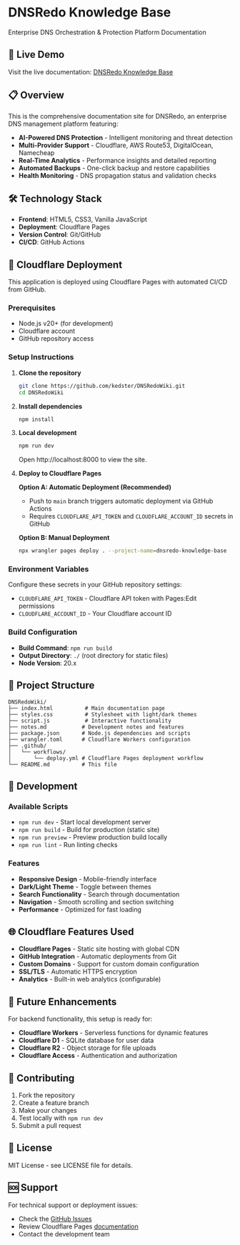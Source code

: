 # DNSRedo Knowledge Base

Enterprise DNS Orchestration & Protection Platform Documentation

## 🚀 Live Demo

Visit the live documentation: [DNSRedo Knowledge Base](https://dnsredo-knowledge-base.pages.dev)

## 📋 Overview

This is the comprehensive documentation site for DNSRedo, an enterprise DNS management platform featuring:

- **AI-Powered DNS Protection** - Intelligent monitoring and threat detection
- **Multi-Provider Support** - Cloudflare, AWS Route53, DigitalOcean, Namecheap
- **Real-Time Analytics** - Performance insights and detailed reporting
- **Automated Backups** - One-click backup and restore capabilities
- **Health Monitoring** - DNS propagation status and validation checks

## 🛠️ Technology Stack

- **Frontend**: HTML5, CSS3, Vanilla JavaScript
- **Deployment**: Cloudflare Pages
- **Version Control**: Git/GitHub
- **CI/CD**: GitHub Actions

## 🚀 Cloudflare Deployment

This application is deployed using Cloudflare Pages with automated CI/CD from GitHub.

### Prerequisites

- Node.js v20+ (for development)
- Cloudflare account
- GitHub repository access

### Setup Instructions

1. **Clone the repository**
   ```bash
   git clone https://github.com/kedster/DNSRedoWiki.git
   cd DNSRedoWiki
   ```

2. **Install dependencies**
   ```bash
   npm install
   ```

3. **Local development**
   ```bash
   npm run dev
   ```
   Open http://localhost:8000 to view the site.

4. **Deploy to Cloudflare Pages**
   
   **Option A: Automatic Deployment (Recommended)**
   - Push to `main` branch triggers automatic deployment via GitHub Actions
   - Requires `CLOUDFLARE_API_TOKEN` and `CLOUDFLARE_ACCOUNT_ID` secrets in GitHub

   **Option B: Manual Deployment**
   ```bash
   npx wrangler pages deploy . --project-name=dnsredo-knowledge-base
   ```

### Environment Variables

Configure these secrets in your GitHub repository settings:

- `CLOUDFLARE_API_TOKEN` - Cloudflare API token with Pages:Edit permissions
- `CLOUDFLARE_ACCOUNT_ID` - Your Cloudflare account ID

### Build Configuration

- **Build Command**: `npm run build`
- **Output Directory**: `./` (root directory for static files)
- **Node Version**: 20.x

## 📁 Project Structure

```
DNSRedoWiki/
├── index.html          # Main documentation page
├── styles.css          # Stylesheet with light/dark themes
├── script.js           # Interactive functionality
├── notes.md           # Development notes and features
├── package.json       # Node.js dependencies and scripts
├── wrangler.toml      # Cloudflare Workers configuration
├── .github/
│   └── workflows/
│       └── deploy.yml # Cloudflare Pages deployment workflow
└── README.md          # This file
```

## 🔧 Development

### Available Scripts

- `npm run dev` - Start local development server
- `npm run build` - Build for production (static site)
- `npm run preview` - Preview production build locally
- `npm run lint` - Run linting checks

### Features

- **Responsive Design** - Mobile-friendly interface
- **Dark/Light Theme** - Toggle between themes
- **Search Functionality** - Search through documentation
- **Navigation** - Smooth scrolling and section switching
- **Performance** - Optimized for fast loading

## 🌐 Cloudflare Features Used

- **Cloudflare Pages** - Static site hosting with global CDN
- **GitHub Integration** - Automatic deployments from Git
- **Custom Domains** - Support for custom domain configuration
- **SSL/TLS** - Automatic HTTPS encryption
- **Analytics** - Built-in web analytics (configurable)

## 🔮 Future Enhancements

For backend functionality, this setup is ready for:

- **Cloudflare Workers** - Serverless functions for dynamic features
- **Cloudflare D1** - SQLite database for user data
- **Cloudflare R2** - Object storage for file uploads
- **Cloudflare Access** - Authentication and authorization

## 🤝 Contributing

1. Fork the repository
2. Create a feature branch
3. Make your changes
4. Test locally with `npm run dev`
5. Submit a pull request

## 📄 License

MIT License - see LICENSE file for details.

## 🆘 Support

For technical support or deployment issues:
- Check the [GitHub Issues](https://github.com/kedster/DNSRedoWiki/issues)
- Review Cloudflare Pages [documentation](https://developers.cloudflare.com/pages/)
- Contact the development team